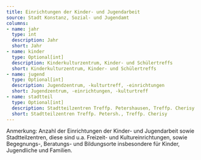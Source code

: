 ```yaml
---
title: Einrichtungen der Kinder- und Jugendarbeit
source: Stadt Konstanz, Sozial- und Jugendamt
columns:
- name: jahr
  type: int
  description: Jahr
  short: Jahr
- name: kinder
  type: Optional[int]
  description: Kinderkulturzentrum, Kinder- und Schülertreffs
  short: Kinderkulturzentrum, Kinder- und Schülertreffs
- name: jugend
  type: Optional[int]
  description: Jugendzentrum, -kulturtreff, -einrichtungen
  short: Jugendzentrum, -einrichtungen, -kulturtreff
- name: stadtteil
  type: Optional[int]
  description: Stadtteilzentren Treffp. Petershausen, Treffp. Cherisy
  short: Stadtteilzentren Treffp. Petersh., Treffp. Cherisy
---
```

Anmerkung: Anzahl der Einrichtungen der Kinder- und Jugendarbeit sowie Stadtteilzentren, diese sind u.a. Freizeit- und Kultureinrichtungen, sowie Begegnungs-, Beratungs- und Bildungsorte insbesondere für Kinder, Jugendliche und Familien. 